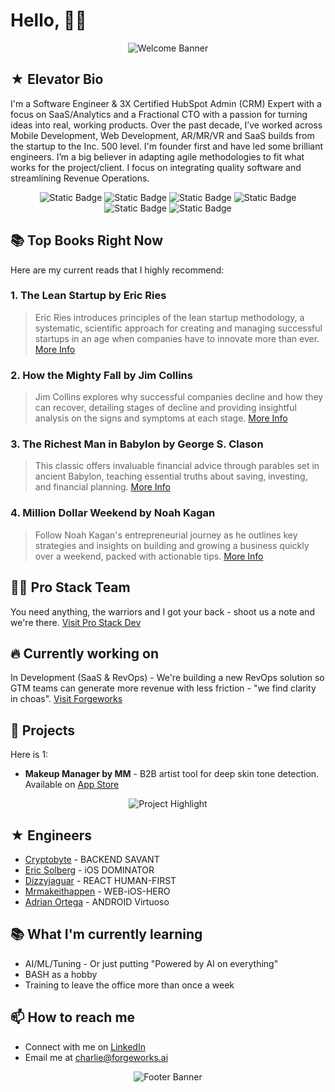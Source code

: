 <!-- command + shift + v -->

# Hello, 🏴‍☠️

<p align="center">
  <img src="https://i.giphy.com/media/v1.Y2lkPTc5MGI3NjExcDI4a25mNnJwYnAxc2p3dDB6a21zcG9sbDZhZmdwMDcxcGx6N3dwbiZlcD12MV9pbnRlcm5hbF9naWZfYnlfaWQmY3Q9Zw/5MrDXQvKfw033ZRWQv/giphy.gif" alt="Welcome Banner">
</p>

## ★ Elevator Bio

I'm a Software Engineer & 3X Certified HubSpot Admin (CRM) Expert with a focus on SaaS/Analytics and a Fractional CTO with a passion for turning ideas into real, working products. Over the past decade, I’ve worked across Mobile Development, Web Development, AR/MR/VR and SaaS builds from the startup to the Inc. 500 level. I'm founder first and have led some brilliant engineers. I’m a big believer in adapting agile methodologies to fit what works for the project/client. I focus on integrating quality software and streamlining Revenue Operations.

<!-- libraries -->
<p align="center">
  <img alt="Static Badge" src="https://img.shields.io/badge/Bash-4EAA25?logo=gnubash&logoColor=white">
  <img alt="Static Badge" src="https://img.shields.io/badge/Node-339933?logo=nodedotjs&logoColor=white">
  <!-- languages -->
  <img alt="Static Badge" src="https://img.shields.io/badge/Swift-F05138?logo=swift&logoColor=white">
  <img alt="Static Badge" src="https://img.shields.io/badge/Kotlin-7F52FF?logo=kotlin&logoColor=white">
 <img alt="Static Badge" src="https://img.shields.io/badge/C%23-512BD4?logo=csharp&logoColor=white">
  <img alt="Static Badge" src="https://img.shields.io/badge/javascript-F7DF1E?logo=javascript&logoColor=white">
</p>

## 📚 Top Books Right Now

Here are my current reads that I highly recommend:

### 1. **The Lean Startup** by Eric Ries

> Eric Ries introduces principles of the lean startup methodology, a systematic, scientific approach for creating and managing successful startups in an age when companies have to innovate more than ever.
> [More Info](https://www.goodreads.com/book/show/10127019-the-lean-startup)

### 2. **How the Mighty Fall** by Jim Collins

> Jim Collins explores why successful companies decline and how they can recover, detailing stages of decline and providing insightful analysis on the signs and symptoms at each stage.
> [More Info](https://www.goodreads.com/book/show/6486482-how-the-mighty-fall)

### 3. **The Richest Man in Babylon** by George S. Clason

> This classic offers invaluable financial advice through parables set in ancient Babylon, teaching essential truths about saving, investing, and financial planning.
> [More Info](https://www.goodreads.com/book/show/1052.The_Richest_Man_in_Babylon)

### 4. **Million Dollar Weekend** by Noah Kagan

> Follow Noah Kagan's entrepreneurial journey as he outlines key strategies and insights on building and growing a business quickly over a weekend, packed with actionable tips.
> [More Info](https://www.goodreads.com/search?q=million+dollar+weekend)

## 🏴‍☠️ Pro Stack Team

You need anything, the warriors and I got your back - shoot us a note and we're there.
[Visit Pro Stack Dev](https://prostackdev.com)

## 🔥 Currently working on

In Development (SaaS & RevOps) - We're building a new RevOps solution so GTM teams can generate more revenue with less friction - "we find clarity in choas".
[Visit Forgeworks](https://www.forgeworks.ai/services)


## 🚀 Projects

Here is 1:

- **Makeup Manager by MM** - B2B artist tool for deep skin tone detection. Available on [App Store](https://apps.apple.com/us/app/makeup-manager-by-mm/id1630203200)

<p align="center">
  <img src="https://media.giphy.com/media/Lk023zZqHJ3Zz4rxtV/giphy.gif" alt="Project Highlight">
</p>

## ★ Engineers

- [Cryptobyte](https://github.com/Cryptobyte) - BACKEND SAVANT
- [Eric Solberg](https://github.com/eric-solberg/eric-solberg) - iOS DOMINATOR
- [Dizzyjaguar](https://github.com/dizzyjaguar/) - REACT HUMAN-FIRST
- [Mrmakeithappen](https://github.com/MrMakeItHappen) - WEB-iOS-HERO
- [Adrian Ortega](https://github.com/AOrtega84) - ANDROID Virtuoso

## 📚 What I'm currently learning

- AI/ML/Tuning - Or just putting "Powered by AI on everything"
- BASH as a hobby
- Training to leave the office more than once a week

## 📫 How to reach me

- Connect with me on [LinkedIn](https://www.linkedin.com/in/charlie-a-5b7898114/)
- Email me at [charlie@forgeworks.ai](mailto:charliearcodia@gmail.com)

<p align="center">
  <img src="https://media.giphy.com/media/go3pCPP4899Jd3xb4p/giphy.gif" alt="Footer Banner">
</p>
